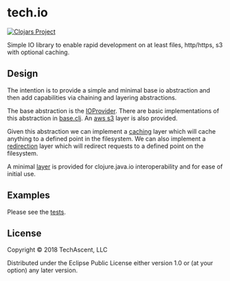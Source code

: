 # tech.io

[![Clojars Project](https://clojars.org/techascent/tech.io/latest-version.svg)](https://clojars.org/techascent/tech.io)

Simple IO library to enable rapid development on at least files, http/https, s3 with optional caching.


## Design

The intention is to provide a simple and minimal base io abstraction and then add capabilities via chaining
and layering abstractions.

The base abstraction is the [IOProvider](src/tech/io/protocols.clj).  There are basic implementations
of this abstraction in [base.clj](src/tech/io/base.clj).  An [aws s3](src/tech/io/s3.clj) layer is also provided.

Given this abstraction we can implement a [caching](src/tech/io/cache.clj) layer which will cache anything to a defined point
in the filesystem.  We can also implement a [redirection](src/tech/io/redirect.clj) layer which will redirect requests to a
defined point on the filesystem.

A minimal [layer](src/tech/io.clj) is provided for clojure.java.io interoperability and for ease of initial use.

## Examples

Please see the [tests](test/tech/io_test.clj).

## License

Copyright © 2018 TechAscent, LLC

Distributed under the Eclipse Public License either version 1.0 or (at
your option) any later version.
